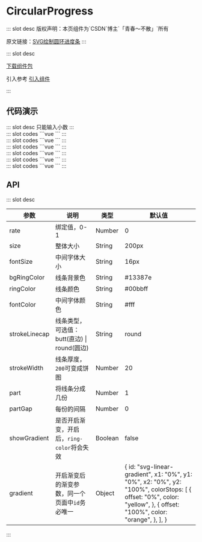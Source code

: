 # CircularProgress

<ContainerBox title="介绍">
::: slot desc
版权声明：本页组件为`CSDN`博主`「青春～不散」`所有

原文链接：[SVG绘制圆环进度条](https://blog.csdn.net/qq_40289557/article/details/123061211)
:::
</ContainerBox>

<ContainerBox title="下载并引入">
::: slot desc

[下载组件包](https://gitee.com/lengyibai/component-package/raw/master/LibCircularProgress.zip)

引入参考 [引入组件](/Components/Base/start.html#引入组件)

:::
</ContainerBox>

## 代码演示

<ContainerBox title="基础用法">
::: slot desc
只能输入小数
:::

<div class="demoBox">
<Statics-CircularProgress-demo-index-a />
</div>

<ShowCode>
::: slot codes
```vue
<template>
  <div class="demo">
    <input type="text" v-model.number="num" />
    <LibCircularProgress :value="num">
      <span>普通进度条</span>
      <br />
      <span>{{ `${(num * 100).toFixed(2)}%` }}</span>
    </LibCircularProgress>
  </div>
</template>
<script>
export default {
  data() {
    return {
      num: 0.15,
    };
  },
};
</script>
<style scoped>
.demo {
  display: flex;
  flex-direction: column;
  align-items: center;
}
input {
  font-size: 20px;
  margin-bottom: 25px;
}
</style>
```
:::
</ShowCode>
</ContainerBox>

<ContainerBox title="渐变进度条">
<div class="demoBox">
<Statics-CircularProgress-demo-index-b />
</div>

<ShowCode>
::: slot codes
```vue
<template>
  <div class="demo">
    <input type="text" v-model.number="num" />
    <LibCircularProgress
      :part-gap="0"
      :part="1"
      :value="num"
      :show-gradient="true"
      :stroke-width="20"
      bg-ring-color="#13387e"
    >
      <span>渐变进度条</span>
      <br />
      <span>{{ `${(num * 100).toFixed(2)}%` }}</span>
    </LibCircularProgress>
  </div>
</template>
<script>
export default {
  data() {
    return {
      num: 0.75,
    };
  },
};
</script>
```
:::
</ShowCode>
</ContainerBox>

<ContainerBox title="普通进度格">
<div class="demoBox">
<Statics-CircularProgress-demo-index-c />
</div>

<ShowCode>
::: slot codes
```vue
<template>
  <div class="demo">
    <input type="text" v-model.number="num" />
    <LibCircularProgress
      :part-gap="20"
      :part="20"
      :value="num"
      :stroke-width="20"
      bg-ring-color="#446224"
      ring-color="#a3fe49"
      stroke-linecap="butt"
    >
      <span>普通进度格</span>
      <br />
      <span>{{ `${(num * 100).toFixed(2)}%` }}</span>
    </LibCircularProgress>
  </div>
</template>
<script>
export default {
  data() {
    return {
      num: 0.3,
    };
  },
};
</script>
```
:::
</ShowCode>
</ContainerBox>

<ContainerBox title="渐变进度格">
<div class="demoBox">
<Statics-CircularProgress-demo-index-d />
</div>

<ShowCode>
::: slot codes
```vue
<template>
  <div class="demo">
    <input type="text" v-model.number="num" />
    <LibCircularProgress
      :gradient="myGradient"
      :part-gap="20"
      :part="40"
      :value="num"
      :show-gradient="true"
      :stroke-width="30"
      bg-ring-color="#13387e"
      ring-color="#1cbd9c"
      stroke-linecap="butt"
    >
      <span>渐变进度格</span>
      <br />
      <span>{{ `${(num * 100).toFixed(2)}%` }}</span>
    </LibCircularProgress>
  </div>
</template>
<script>
export default {
  data() {
    return {
      num: 0.45,
      myGradient: {
        id: "svg-linear-gradient001",
        x1: "100%",
        y1: "100%",
        x2: "0%",
        y2: "0%",
        colorStops: [
          {
            offset: "0%",
            color: "#0ae787",
          },
          {
            offset: "100%",
            color: "#fe653c",
          },
        ],
      },
    };
  },
};
</script>
```
:::
</ShowCode>
</ContainerBox>

<ContainerBox title="更细的进度格">
<div class="demoBox">
<Statics-CircularProgress-demo-index-e />
</div>

<ShowCode>
::: slot codes
```vue
<template>
  <div class="demo">
    <input type="text" v-model.number="num" />
    <LibCircularProgress
      :part-gap="20"
      :part="50"
      :value="num"
      :stroke-width="20"
      bg-ring-color="#13387e"
      ring-color="#00bbff"
      stroke-linecap="butt"
    >
      <span>更细的进度格</span>
      <br />
      <span>{{ `${(num * 100).toFixed(2)}%` }}</span>
    </LibCircularProgress>
  </div>
</template>
<script>
export default {
  data() {
    return {
      num: 0.6,
    };
  },
};
</script>
```
:::
</ShowCode>
</ContainerBox>

<ContainerBox title="进度“饼”">
<div class="demoBox">
<Statics-CircularProgress-demo-index-f />
</div>

<ShowCode>
::: slot codes
```vue
<template>
  <div class="demo">
    <input type="text" v-model.number="num" />
    <LibCircularProgress
      :value="num"
      :stroke-width="200"
      bg-ring-color="#4834d4"
      ring-color="#686de0"
      stroke-linecap="butt"
    >
      <span>进度“饼”</span>
      <br />
      <span>{{ `${(num * 100).toFixed(2)}%` }}</span>
    </LibCircularProgress>
  </div>
</template>
<script>
export default {
  data() {
    return {
      num: 0.9,
    };
  },
};
</script>
```
:::
</ShowCode>
</ContainerBox>

## API

<ContainerBox title="Props">
::: slot desc

| 参数          | 说明                                           | 类型    | 默认值                                                                                                                                                              |
| ------------- | ---------------------------------------------- | ------- | ------------------------------------------------------------------------------------------------------------------------------------------------------------------- |
| rate          | 绑定值，0-1                                    | Number  | 0                                                                                                                                                                   |
| size          | 整体大小                                       | String  | 200px                                                                                                                                                               |
| fontSize      | 中间字体大小                                   | String  | 16px                                                                                                                                                                |
| bgRingColor   | 线条背景色                                     | String  | #13387e                                                                                                                                                             |
| ringColor     | 线条颜色                                       | String  | #00bbff                                                                                                                                                             |
| fontColor     | 中间字体颜色                                   | String  | #fff                                                                                                                                                                |
| strokeLinecap | 线条类型，可选值：butt(直边) \| round(圆边)    | String  | round                                                                                                                                                               |
| strokeWidth   | 线条厚度，`200`可变成饼图                      | Number  | 20                                                                                                                                                                  |
| part          | 将线条分成几份                                 | Number  | 1                                                                                                                                                                   |
| partGap       | 每份的间隔                                     | Number  | 0                                                                                                                                                                   |
| showGradient  | 是否开启渐变，开启后，`ring-color`将会失效     | Boolean | false                                                                                                                                                               |
| gradient      | 开启渐变后的渐变参数，同一个页面中`id`务必唯一 | Object  | { id: "svg-linear-gradient", x1: "0%", y1: "0%", x2: "0%", y2: "100%", colorStops: [ { offset: "0%", color: "yellow", }, { offset: "100%", color: "orange", }, ], } |

:::
</ContainerBox>
